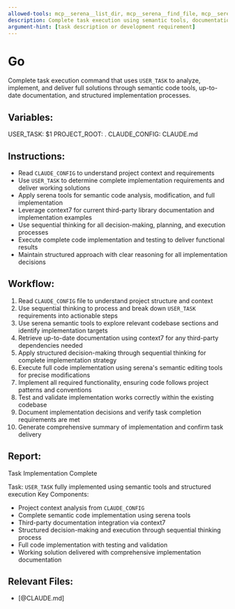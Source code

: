 ```yaml
---
allowed-tools: mcp__serena__list_dir, mcp__serena__find_file, mcp__serena__search_for_pattern, mcp__serena__get_symbols_overview, mcp__serena__find_symbol, mcp__serena__find_referencing_symbols, mcp__serena__replace_symbol_body, mcp__serena__insert_after_symbol, mcp__serena__insert_before_symbol, mcp__context7__resolve-library-id, mcp__context7__get-library-docs, mcp__sequential-thinking__process_thought, mcp__sequential-thinking__generate_summary, Read
description: Complete task execution using semantic tools, documentation, and structured implementation
argument-hint: [task description or development requirement]
---
```


# Go

Complete task execution command that uses `USER_TASK` to analyze, implement, and deliver full solutions through semantic code tools, up-to-date documentation, and structured implementation processes.

## Variables:
USER_TASK: $1
PROJECT_ROOT: .
CLAUDE_CONFIG: CLAUDE.md

## Instructions:

- Read `CLAUDE_CONFIG` to understand project context and requirements
- Use `USER_TASK` to determine complete implementation requirements and deliver working solutions
- Apply serena tools for semantic code analysis, modification, and full implementation
- Leverage context7 for current third-party library documentation and implementation examples
- Use sequential thinking for all decision-making, planning, and execution processes
- Execute complete code implementation and testing to deliver functional results
- Maintain structured approach with clear reasoning for all implementation decisions

## Workflow:

1. Read `CLAUDE_CONFIG` file to understand project structure and context
2. Use sequential thinking to process and break down `USER_TASK` requirements into actionable steps
3. Use serena semantic tools to explore relevant codebase sections and identify implementation targets
4. Retrieve up-to-date documentation using context7 for any third-party dependencies needed
5. Apply structured decision-making through sequential thinking for complete implementation strategy
6. Execute full code implementation using serena's semantic editing tools for precise modifications
7. Implement all required functionality, ensuring code follows project patterns and conventions
8. Test and validate implementation works correctly within the existing codebase
9. Document implementation decisions and verify task completion requirements are met
10. Generate comprehensive summary of implementation and confirm task delivery

## Report:

Task Implementation Complete

Task: `USER_TASK` fully implemented using semantic tools and structured execution
Key Components:
- Project context analysis from `CLAUDE_CONFIG`
- Complete semantic code implementation using serena tools
- Third-party documentation integration via context7
- Structured decision-making and execution through sequential thinking process
- Full code implementation with testing and validation
- Working solution delivered with comprehensive implementation documentation

## Relevant Files:

- [@CLAUDE.md]